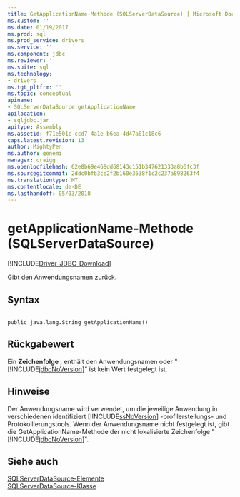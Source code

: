 ```yaml
---
title: GetApplicationName-Methode (SQLServerDataSource) | Microsoft Docs
ms.custom: ''
ms.date: 01/19/2017
ms.prod: sql
ms.prod_service: drivers
ms.service: ''
ms.component: jdbc
ms.reviewer: ''
ms.suite: sql
ms.technology:
- drivers
ms.tgt_pltfrm: ''
ms.topic: conceptual
apiname:
- SQLServerDataSource.getApplicationName
apilocation:
- sqljdbc.jar
apitype: Assembly
ms.assetid: f71e501c-ccd7-4a1e-b6ea-4d47a81c18c6
caps.latest.revision: 13
author: MightyPen
ms.author: genemi
manager: craigg
ms.openlocfilehash: 62e8b69e468dd68143c151b347621333a8b6fc3f
ms.sourcegitcommit: 2ddc0bfb3ce2f2b160e3638f1c2c237a898263f4
ms.translationtype: MT
ms.contentlocale: de-DE
ms.lasthandoff: 05/03/2018
---
```

# <a name="getapplicationname-method-sqlserverdatasource"></a>getApplicationName-Methode (SQLServerDataSource)
[!INCLUDE[Driver_JDBC_Download](../../../includes/driver_jdbc_download.md)]

  Gibt den Anwendungsnamen zurück.  
  
## <a name="syntax"></a>Syntax  
  
```  
  
public java.lang.String getApplicationName()  
```  
  
## <a name="return-value"></a>Rückgabewert  
 Ein **Zeichenfolge** , enthält den Anwendungsnamen oder "[!INCLUDE[jdbcNoVersion](../../../includes/jdbcnoversion_md.md)]" ist kein Wert festgelegt ist.  
  
## <a name="remarks"></a>Hinweise  
 Der Anwendungsname wird verwendet, um die jeweilige Anwendung in verschiedenen identifiziert [!INCLUDE[ssNoVersion](../../../includes/ssnoversion_md.md)] -profilerstellungs- und Protokollierungstools. Wenn der Anwendungsname nicht festgelegt ist, gibt die GetApplicationName-Methode der nicht lokalisierte Zeichenfolge "[!INCLUDE[jdbcNoVersion](../../../includes/jdbcnoversion_md.md)]".  
  
## <a name="see-also"></a>Siehe auch  
 [SQLServerDataSource-Elemente](../../../connect/jdbc/reference/sqlserverdatasource-members.md)   
 [SQLServerDataSource-Klasse](../../../connect/jdbc/reference/sqlserverdatasource-class.md)  
  
  
